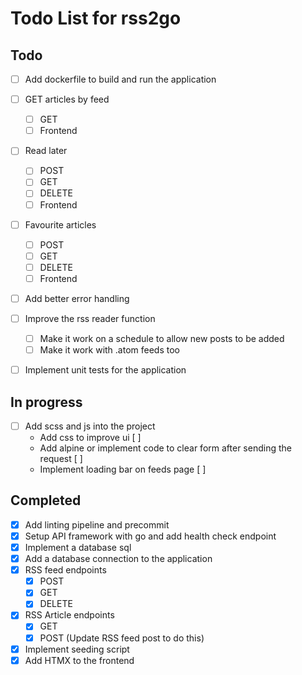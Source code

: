 # Todo List for rss2go

## Todo

* [ ] Add dockerfile to build and run the application

* [ ] GET articles by feed
  - [ ] GET
  - [ ] Frontend

* [ ] Read later
  - [ ] POST
  - [ ] GET
  - [ ] DELETE
  - [ ] Frontend

* [ ] Favourite articles
  - [ ] POST
  - [ ] GET
  - [ ] DELETE
  - [ ] Frontend

* [ ] Add better error handling

* [ ] Improve the rss reader function
  - [ ] Make it work on a schedule to allow new posts to be added
  - [ ] Make it work with .atom feeds too

* [ ] Implement unit tests for the application

## In progress

* [ ] Add scss and js into the project
  - Add css to improve ui [ ]
  - Add alpine or implement code to clear form after sending the request [ ]
  - Implement loading bar on feeds page [ ]

## Completed

* [X] Add linting pipeline and precommit
* [X] Setup API framework with go and add health check endpoint
* [X] Implement a database sql
* [X] Add a database connection to the application
* [X] RSS feed endpoints
  - [X] POST
  - [X] GET
  - [X] DELETE
* [X] RSS Article endpoints
  - [X] GET
  - [X] POST (Update RSS feed post to do this)
* [X] Implement seeding script
* [X] Add HTMX to the frontend
